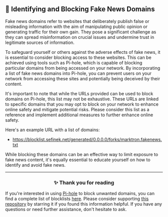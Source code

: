 <!-- SEO DATA FOR BLOCKLIST.SEIFNEK.NET
* Title       : 
* Description : 
* Tags        :
* Canonical   : /viewer/info/block/Fake_news
-->

## 📰 Identifying and Blocking Fake News Domains
Fake news domains refer to websites that deliberately publish false or misleading information with the aim of manipulating public opinion or generating traffic for their own gain.
They pose a significant challenge as they can spread misinformation on crucial issues and undermine trust in legitimate sources of information.

To safeguard yourself or others against the adverse effects of fake news, it is essential to consider blocking access to these websites.
This can be achieved using tools such as Pi-hole, which is capable of blocking particular domains from being accessed on your network.
By incorporating a list of fake news domains into Pi-hole, you can prevent users on your network from accessing these sites and potentially being deceived by their content.

It's important to note that while the URLs provided can be used to block domains on Pi-hole, this list may not be exhaustive.
These URLs are linked to specific domains that you may opt to block on your network to enhance online safety and mitigate potential risks.
Please consider this list as a reference and implement additional measures to further enhance online safety.

Here's an example URL with a list of domains:
- https://blocklist.sefinek.net/generated/0.0.0.0/forks/marktron.fakenews.txt

While blocking these domains can be an effective way to limit exposure to fake news content, it's equally essential to educate yourself on how to identify and avoid fake news.


<hr>
<h3 align="center">✨ Thank you for reading</h3>
If you're interested in using <a href="../What%20is%20Pi-hole.md">Pi-hole</a> to block unwanted domains, you can find a complete list of blocklists <a href="../../../lists/md/Pi-hole.md">here</a>.
Please consider supporting <a href="https://github.com/sefinek24/Sefinek-Blocklist-Collection" target="_blank">this repository</a> by starring it if you found this information helpful.
If you have any questions or need further assistance, don't hesitate to ask.